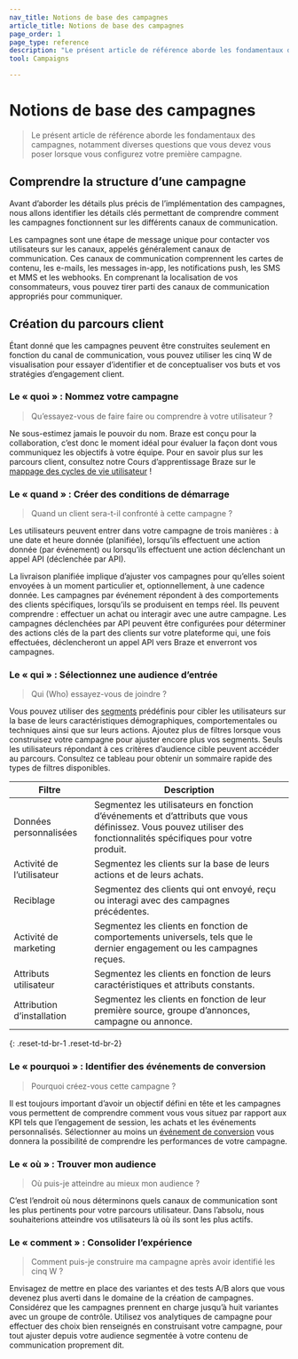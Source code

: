 ```yaml
---
nav_title: Notions de base des campagnes
article_title: Notions de base des campagnes
page_order: 1
page_type: reference
description: "Le présent article de référence aborde les fondamentaux des campagnes, notamment diverses questions que vous devez vous poser lorsque vous configurez votre première campagne."
tool: Campaigns

---
```


# Notions de base des campagnes

> Le présent article de référence aborde les fondamentaux des campagnes, notamment diverses questions que vous devez vous poser lorsque vous configurez votre première campagne.

## Comprendre la structure d’une campagne

Avant d’aborder les détails plus précis de l’implémentation des campagnes, nous allons identifier les détails clés permettant de comprendre comment les campagnes fonctionnent sur les différents canaux de communication.

Les campagnes sont une étape de message unique pour contacter vos utilisateurs sur les canaux, appelés généralement canaux de communication. Ces canaux de communication comprennent les cartes de contenu, les e-mails, les messages in-app, les notifications push, les SMS et MMS et les webhooks. En comprenant la localisation de vos consommateurs, vous pouvez tirer parti des canaux de communication appropriés pour communiquer.

## Création du parcours client

Étant donné que les campagnes peuvent être construites seulement en fonction du canal de communication, vous pouvez utiliser les cinq W de visualisation pour essayer d’identifier et de conceptualiser vos buts et vos stratégies d’engagement client.

### Le « quoi » : Nommez votre campagne

> Qu’essayez-vous de faire faire ou comprendre à votre utilisateur ?

Ne sous-estimez jamais le pouvoir du nom. Braze est conçu pour la collaboration, c’est donc le moment idéal pour évaluer la façon dont vous communiquez les objectifs à votre équipe. Pour en savoir plus sur les parcours client, consultez notre Cours d’apprentissage Braze sur le [mappage des cycles de vie utilisateur](https://learning.braze.com/mapping-customer-lifecycles) !

### Le « quand » : Créer des conditions de démarrage

> Quand un client sera-t-il confronté à cette campagne ? 

Les utilisateurs peuvent entrer dans votre campagne de trois manières : à une date et heure donnée (planifiée), lorsqu’ils effectuent une action donnée (par événement) ou lorsqu’ils effectuent une action déclenchant un appel API (déclenchée par API). 

La livraison planifiée implique d’ajuster vos campagnes pour qu’elles soient envoyées à un moment particulier et, optionnellement, à une cadence donnée. Les campagnes par événement répondent à des comportements des clients spécifiques, lorsqu’ils se produisent en temps réel. Ils peuvent comprendre : effectuer un achat ou interagir avec une autre campagne. Les campagnes déclenchées par API peuvent être configurées pour déterminer des actions clés de la part des clients sur votre plateforme qui, une fois effectuées, déclencheront un appel API vers Braze et enverront vos campagnes.

### Le « qui » : Sélectionnez une audience d’entrée

> Qui (Who) essayez-vous de joindre ? 

Vous pouvez utiliser des [segments]({{site.baseurl}}/user_guide/engagement_tools/segments) prédéfinis pour cibler les utilisateurs sur la base de leurs caractéristiques démographiques, comportementales ou techniques ainsi que sur leurs actions. Ajoutez plus de filtres lorsque vous construisez votre campagne pour ajuster encore plus vos segments. Seuls les utilisateurs répondant à ces critères d’audience cible peuvent accéder au parcours. Consultez ce tableau pour obtenir un sommaire rapide des types de filtres disponibles.

| Filtre | Description |
|---|---|
| Données personnalisées | Segmentez les utilisateurs en fonction d’événements et d’attributs que vous définissez. Vous pouvez utiliser des fonctionnalités spécifiques pour votre produit. |
| Activité de l’utilisateur | Segmentez les clients sur la base de leurs actions et de leurs achats. |
| Reciblage | Segmentez des clients qui ont envoyé, reçu ou interagi avec des campagnes précédentes. |
| Activité de marketing | Segmentez les clients en fonction de comportements universels, tels que le dernier engagement ou les campagnes reçues. |
| Attributs utilisateur | Segmentez les clients en fonction de leurs caractéristiques et attributs constants. |
| Attribution d’installation | Segmentez les clients en fonction de leur première source, groupe d’annonces, campagne ou annonce. |
{: .reset-td-br-1 .reset-td-br-2}

### Le « pourquoi » : Identifier des événements de conversion

> Pourquoi créez-vous cette campagne ? 

Il est toujours important d’avoir un objectif défini en tête et les campagnes vous permettent de comprendre comment vous vous situez par rapport aux KPI tels que l’engagement de session, les achats et les événements personnalisés. Sélectionner au moins un [événement de conversion]({{site.baseurl}}/user_guide/engagement_tools/campaigns/building_campaigns/conversion_events/) vous donnera la possibilité de comprendre les performances de votre campagne.

### Le « où » : Trouver mon audience

> Où puis-je atteindre au mieux mon audience ?

C’est l’endroit où nous déterminons quels canaux de communication sont les plus pertinents pour votre parcours utilisateur. Dans l’absolu, nous souhaiterions atteindre vos utilisateurs là où ils sont les plus actifs.

### Le « comment » : Consolider l’expérience

> Comment puis-je construire ma campagne après avoir identifié les cinq W ?

Envisagez de mettre en place des variantes et des tests A/B alors que vous devenez plus averti dans le domaine de la création de campagnes. Considérez que les campagnes prennent en charge jusqu’à huit variantes avec un groupe de contrôle. Utilisez vos analytiques de campagne pour effectuer des choix bien renseignés en construisant votre campagne, pour tout ajuster depuis votre audience segmentée à votre contenu de communication proprement dit.

